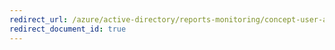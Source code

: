 ```yaml
---
redirect_url: /azure/active-directory/reports-monitoring/concept-user-at-risk
redirect_document_id: true
---
```

